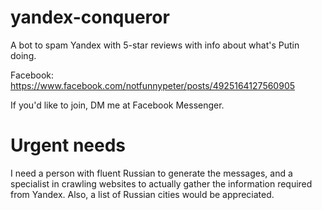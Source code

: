 # yandex-conqueror

A bot to spam Yandex with 5-star reviews with info about what's Putin doing.

Facebook: https://www.facebook.com/notfunnypeter/posts/4925164127560905 

If you'd like to join, DM me at Facebook Messenger.

Urgent needs
============

I need a person with fluent Russian to generate the messages, and a specialist in crawling websites to actually
gather the information required from Yandex. Also, a list of Russian cities would be appreciated.